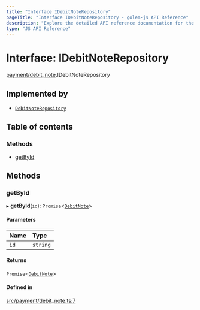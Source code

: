 ```yaml
---
title: "Interface IDebitNoteRepository"
pageTitle: "Interface IDebitNoteRepository - golem-js API Reference"
description: "Explore the detailed API reference documentation for the Interface IDebitNoteRepository within the golem-js SDK for the Golem Network."
type: "JS API Reference"
---
```

# Interface: IDebitNoteRepository

[payment/debit\_note](../modules/payment_debit_note).IDebitNoteRepository

## Implemented by

- [`DebitNoteRepository`](../classes/shared_yagna_repository_debit_note_repository.DebitNoteRepository)

## Table of contents

### Methods

- [getById](payment_debit_note.IDebitNoteRepository#getbyid)

## Methods

### getById

▸ **getById**(`id`): `Promise`\<[`DebitNote`](../classes/payment_debit_note.DebitNote)\>

#### Parameters

| Name | Type |
| :------ | :------ |
| `id` | `string` |

#### Returns

`Promise`\<[`DebitNote`](../classes/payment_debit_note.DebitNote)\>

#### Defined in

[src/payment/debit_note.ts:7](https://github.com/golemfactory/golem-js/blob/ed1cf1df/src/payment/debit_note.ts#L7)
